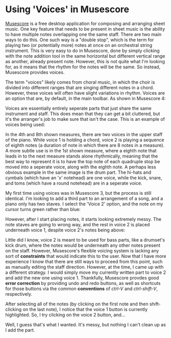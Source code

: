 # Using 'Voices' in Musescore

[Musescore](https://musescore.org/en/node/355624) is a free desktop application for composing and arranging sheet music. One key feature that needs to be present in sheet music is the ability to have multiple notes overlapping one the same staff. There are two main ways to do this. One such way is a "double stop", which is the term for playing two (or potentially more) notes at once on an orchestral string instrument. This is very easy to do in Musescore, done by simply clicking with the note addition tool in the same horizontal but different vertical range as another, already present note. However, this is not quite what I'm looking for, as it means that the rhythm for the notes will be the same. So instead, Musescore provides voices.

The term "voices" likely comes from choral music, in which the choir is divided into different ranges that are singing different notes in a chord. However, these voices will often have slight variations in rhythm. Voices are an option that are, by default, in the main toolbar. As shown in Musescore 4:
[](./images/Screenshot-1.png)

Voices are essentially entirely seperate parts that just share the same instrument and staff. This does mean that they can get a bit cluttered, but it's the arranger's job to make sure that isn't the case. This is an example of voices being used:
[](./images/Screenshot-2.png)

In the 4th and 8th shown measures, there are two voices in the upper staff of the piano. While voice 1 is holding a chord, voice 2 is playing a sequence of eighth notes (a duration of note in which there are 8 notes in a measure). A more subtle use is in the 1st shown measure, where a eighth note that leads in to the next measure stands alone rhythmically, meaning that the best way to represent it is to have the top note of each quadruple stop be moved into a seperate voice, along with the eighth note. A perhaps less obvious example in the same image is the drum part. The hi-hats and cymbals (which have an 'x' notehead) are one voice, while the kick, snare, and toms (which have a round notehead) are in a seperate voice.

My first time using voices was in Musescore 3, but the process is still identical. I'm looking to add a third part to an arrangement of a song, and a piano only has two staves. I select the 'Voice 2' option, and the note on my cursor turns green rather than blue:
[](./images/Screenshot-3.png)

However, after I start placing notes, it starts looking extremely messy. The note staves are going to wrong way, and the rest in voice 2 is placed underneath voice 1, despite voice 2's notes being above:
[](./images/Screenshot-4.png)

Little did I know, voice 2 is meant to be used for bass parts, like a drumset's kick drum, where the notes would be underneath any other notes present on the staff. However, Musescore's flexible voicing system is lacking any sort of **constraints** that would indicate this to the user. Now that I have more experience I know that there are still ways to proceed from this point, such as manually editing the staff direction. However, at the time, I came up with a different strategy. I would simply move my currently written part to voice 2 and add the new one using voice 1. Thankfully, Musescore provdes good **error correction** by providing undo and redo buttons, as well as shortcuts for those buttons via the common **conventions** of *ctrl-V* and *ctrl-shift-V*, respectively.

After selecting all of the notes (by clicking on the first note and then shift-clicking on the last note), I notice that the voice 1 button is currently highlighted. So, I try clicking on the voice 2 button, and...
[](./images/Screenshot-5.png)

Well, I guess that's what I wanted. It's messy, but nothing I can't clean up as I add the part.

